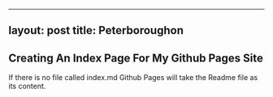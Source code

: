 ----
layout: post
title: Peterboroughon
----



## Creating An Index Page For My Github Pages Site

If there is no file called index.md Github Pages will take the Readme file as
its content. 
